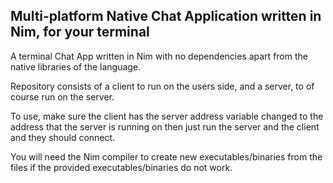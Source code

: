 ## Multi-platform Native Chat Application written in Nim, for your terminal

A terminal Chat App written in Nim with no dependencies apart from the native libraries of the language.

Repository consists of a client to run on the users side, and a server, to of course run on the server.

To use, make sure the client has the server address variable changed to the address that the server is running on
then just run the server and the client and they should connect.

You will need the Nim compiler to create new executables/binaries from the files if the provided executables/binaries do not work.
